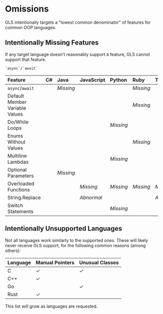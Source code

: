 # Omissions

GLS intentionally targets a "lowest common denominator" of features for common OOP languages.

## Intentionally Missing Features

If any target language doesn't reasonably support a feature, GLS cannot support that feature.

    `async`/`await` 

| Feature | C\# | Java | JavaScript | Python | Ruby | TypeScript |
| :--- | :--- | :--- | :--- | :--- | :--- | :--- |
| `async`/`await` |  | _Missing_ |  |  | _Missing_ |  |
| Default Member Variable Values |  |  |  |  | _Missing_ |  |
| Do/While Loops |  |  |  | _Missing_ |  |  |
| Enums Without Values |  |  |  |  | _Missing_ |  |
| Multiline Lambdas |  |  |  | _Missing_ |  |  |
| Optional Parameters |  | _Missing_ |  |  |  |  |
| Overloaded Functions |  |  | _Missing_ | _Missing_ | _Missing_ | _Missing_ |
| String.Replace |  |  | _Abnormal_ |  |  | _Abnormal_ |
| Switch Statements |  |  |  | _Missing_ |  |  |

## Intentionally Unsupported Languages

Not all languages work similarly to the supported ones. These will likely never receive GLS support, for the following common reasons \(among others\):

| Language | Manual Pointers | Unusual Classes |
| :--- | :--- | :--- |
| C | ✓ | ✓ |
| C++ | ✓ |  |
| Go |  | ✓ |
| Rust | ✓ |  |

This list will grow as languages are requested.

